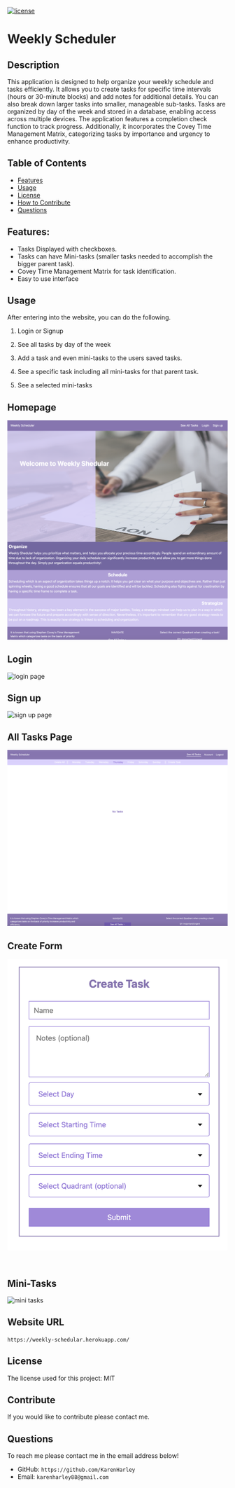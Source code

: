 [![license](https://img.shields.io/github/license/DAVFoundation/captain-n3m0.svg?style=flat-square)](https://github.com/DAVFoundation/captain-n3m0/blob/master/LICENSE)

# Weekly Scheduler

## Description

This application is designed to help organize your weekly schedule and tasks efficiently. It allows you to create tasks for specific time intervals (hours or 30-minute blocks) and add notes for additional details. You can also break down larger tasks into smaller, manageable sub-tasks. Tasks are organized by day of the week and stored in a database, enabling access across multiple devices. The application features a completion check function to track progress. Additionally, it incorporates the Covey Time Management Matrix, categorizing tasks by importance and urgency to enhance productivity.

## Table of Contents

- [Features](#features)
- [Usage](#usage)
- [License](#license)
- [How to Contribute](#contribute)
- [Questions](#questions)

## Features:

- Tasks Displayed with checkboxes.
- Tasks can have Mini-tasks (smaller tasks needed to accomplish the bigger parent task).
- Covey Time Management Matrix for task identification.
- Easy to use interface

## Usage

After entering into the website, you can do the following.

1. Login or Signup

2. See all tasks by day of the week

3. Add a task and even mini-tasks to the users saved tasks.

4. See a specific task including all mini-tasks for that parent task.

5. See a selected mini-tasks

## Homepage

![homepage](mediaPics/homepage.png)

## Login

![login page](mediaPics/login-page.png)

## Sign up

![sign up page](mediaPics/signup-page.png)

## All Tasks Page

![all tasks page with no tasks](mediaPics/no-tasks-page.png)

## Create Form

![create form](mediaPics/create-form.png)

<br/>

## Mini-Tasks

![mini tasks](mediaPics/mini-tasks.png)

## Website URL

`https://weekly-schedular.herokuapp.com/`

## License

The license used for this project: MIT

## Contribute

If you would like to contribute please contact me.

## Questions

To reach me please contact me in the email address below!

- GitHub: `https://github.com/KarenHarley`
- Email: `karenharley88@gmail.com`
